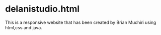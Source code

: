 # delanistudio.html
This is a responsive website that has been created by Brian Muchiri using html,css and java.
